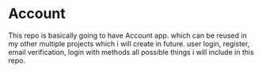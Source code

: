 # Account
This repo is basically going to have  Account app. which can be reused in my other multiple projects which i will create in future. user login, register, email verification, login with methods all possible things i will include in this repo.
